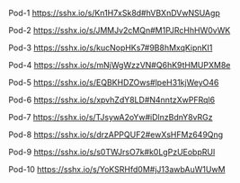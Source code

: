 

Pod-1     https://sshx.io/s/Kn1H7xSk8d#hVBXnDVwNSUAgp

Pod-2     https://sshx.io/s/JMMJv2cMQn#M1PJRcHhHW0vWK

Pod-3     https://sshx.io/s/kucNopHKs7#9B8hMxqKipnKI1

Pod-4     https://sshx.io/s/mNjWgWzzVN#Q6hK9tHMUPXM8e

Pod-5     https://sshx.io/s/EQBKHDZOws#lpeH31kjWeyO46

Pod-6     https://sshx.io/s/xpvhZdY8LD#N4nntzXwPFRql6

Pod-7     https://sshx.io/s/TJsywA2oYw#iDlnzBdnY8vRGz

Pod-8     https://sshx.io/s/drzAPPQUF2#ewXsHFMz649Qng

Pod-9     https://sshx.io/s/s0TWJrsO7k#k0LgPzUEobpRUl

Pod-10    https://sshx.io/s/YoKSRHfd0M#jJ13awbAuW1UwM

